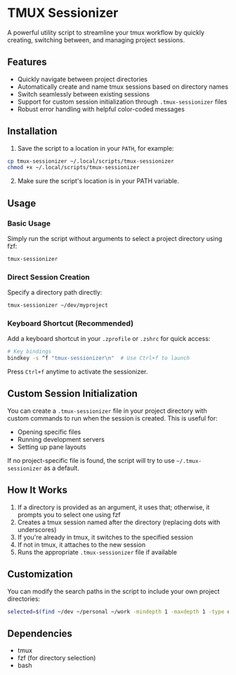 # TMUX Sessionizer

A powerful utility script to streamline your tmux workflow by quickly creating, switching between, and managing project sessions.

## Features

- Quickly navigate between project directories
- Automatically create and name tmux sessions based on directory names
- Switch seamlessly between existing sessions
- Support for custom session initialization through `.tmux-sessionizer` files
- Robust error handling with helpful color-coded messages

## Installation

1. Save the script to a location in your `PATH`, for example:

```bash
cp tmux-sessionizer ~/.local/scripts/tmux-sessionizer
chmod +x ~/.local/scripts/tmux-sessionizer
```

2. Make sure the script's location is in your PATH variable.

## Usage

### Basic Usage

Simply run the script without arguments to select a project directory using fzf:

```bash
tmux-sessionizer
```

### Direct Session Creation

Specify a directory path directly:

```bash
tmux-sessionizer ~/dev/myproject
```

### Keyboard Shortcut (Recommended)

Add a keyboard shortcut in your `.zprofile` or `.zshrc` for quick access:

```bash
# Key bindings
bindkey -s ^f "tmux-sessionizer\n"  # Use Ctrl+f to launch
```

Press `Ctrl+f` anytime to activate the sessionizer.

## Custom Session Initialization

You can create a `.tmux-sessionizer` file in your project directory with custom commands to run when the session is created. This is useful for:

- Opening specific files
- Running development servers
- Setting up pane layouts

If no project-specific file is found, the script will try to use `~/.tmux-sessionizer` as a default.

## How It Works

1. If a directory is provided as an argument, it uses that; otherwise, it prompts you to select one using fzf
2. Creates a tmux session named after the directory (replacing dots with underscores)
3. If you're already in tmux, it switches to the specified session
4. If not in tmux, it attaches to the new session
5. Runs the appropriate `.tmux-sessionizer` file if available

## Customization

You can modify the search paths in the script to include your own project directories:

```bash
selected=$(find ~/dev ~/personal ~/work -mindepth 1 -maxdepth 1 -type d 2>/dev/null | fzf)
```

## Dependencies

- tmux
- fzf (for directory selection)
- bash
